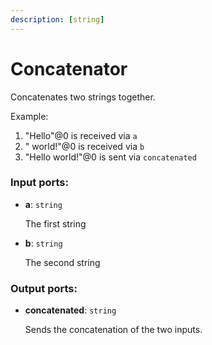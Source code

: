 ```yaml
---
description: [string]
---
```


# Concatenator

Concatenates two strings together.

Example:

1. "Hello"@0 is received via `a`
2. " world!"@0 is received via `b`
3. "Hello world!"@0 is sent via `concatenated`

### Input ports:

* __a__: `string`

    The first string


* __b__: `string`

    The second string

### Output ports:

* __concatenated__: `string`

    Sends the concatenation of the two inputs.


